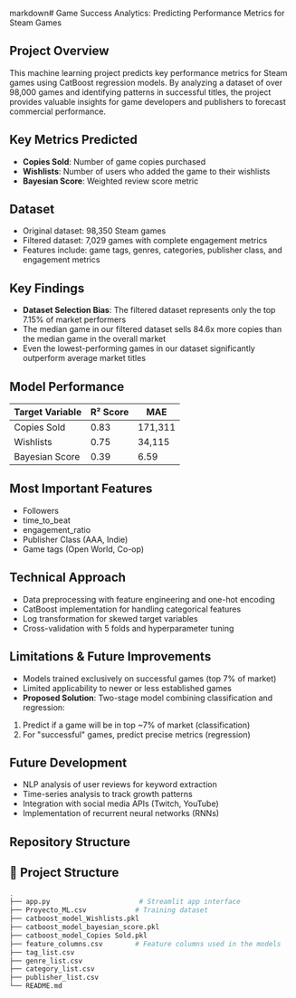 markdown# Game Success Analytics: Predicting Performance Metrics for Steam Games

## Project Overview
This machine learning project predicts key performance metrics for Steam games using CatBoost regression models. By analyzing a dataset of over 98,000 games and identifying patterns in successful titles, the project provides valuable insights for game developers and publishers to forecast commercial performance.

## Key Metrics Predicted
- **Copies Sold**: Number of game copies purchased
- **Wishlists**: Number of users who added the game to their wishlists
- **Bayesian Score**: Weighted review score metric

## Dataset
- Original dataset: 98,350 Steam games
- Filtered dataset: 7,029 games with complete engagement metrics
- Features include: game tags, genres, categories, publisher class, and engagement metrics

## Key Findings
- **Dataset Selection Bias**: The filtered dataset represents only the top 7.15% of market performers
- The median game in our filtered dataset sells 84.6x more copies than the median game in the overall market
- Even the lowest-performing games in our dataset significantly outperform average market titles

## Model Performance
| Target Variable | R² Score | MAE     |
|-----------------|----------|---------|
| Copies Sold     | 0.83     | 171,311 |
| Wishlists       | 0.75     | 34,115  |
| Bayesian Score  | 0.39     | 6.59    |

## Most Important Features
- Followers
- time_to_beat
- engagement_ratio
- Publisher Class (AAA, Indie)
- Game tags (Open World, Co-op)

## Technical Approach
- Data preprocessing with feature engineering and one-hot encoding
- CatBoost implementation for handling categorical features
- Log transformation for skewed target variables
- Cross-validation with 5 folds and hyperparameter tuning

## Limitations & Future Improvements
- Models trained exclusively on successful games (top 7% of market)
- Limited applicability to newer or less established games
- **Proposed Solution**: Two-stage model combining classification and regression:
 1. Predict if a game will be in top ~7% of market (classification)
 2. For "successful" games, predict precise metrics (regression)

## Future Development
- NLP analysis of user reviews for keyword extraction
- Time-series analysis to track growth patterns
- Integration with social media APIs (Twitch, YouTube)
- Implementation of recurrent neural networks (RNNs)

## Repository Structure
## 📁 Project Structure

```bash
.
├── app.py                      # Streamlit app interface
├── Proyecto_ML.csv            # Training dataset
├── catboost_model_Wishlists.pkl
├── catboost_model_bayesian_score.pkl
├── catboost_model_Copies Sold.pkl
├── feature_columns.csv        # Feature columns used in the models
├── tag_list.csv
├── genre_list.csv
├── category_list.csv
├── publisher_list.csv
└── README.md
